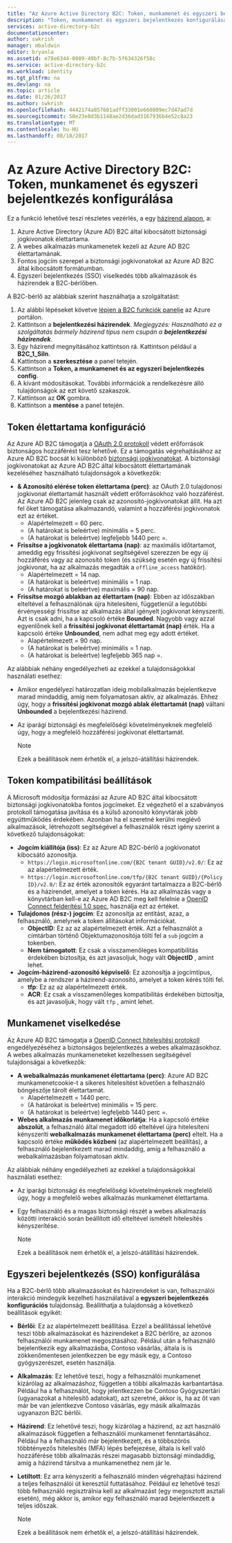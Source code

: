 ```yaml
---
title: "Az Azure Active Directory B2C: Token, munkamenet és egyszeri bejelentkezés konfigurálása |} Microsoft Docs"
description: "Token, munkamenet és egyszeri bejelentkezés konfigurálása az Azure Active Directory B2C"
services: active-directory-b2c
documentationcenter: 
author: swkrish
manager: mbaldwin
editor: bryanla
ms.assetid: e78e6344-0089-49bf-8c7b-5f634326f58c
ms.service: active-directory-b2c
ms.workload: identity
ms.tgt_pltfrm: na
ms.devlang: na
ms.topic: article
ms.date: 01/26/2017
ms.author: swkrish
ms.openlocfilehash: 4442174a857681adff33001e660809ec7d47ad7d
ms.sourcegitcommit: 50e23e8d3b1148ae2d36dad3167936b4e52c8a23
ms.translationtype: MT
ms.contentlocale: hu-HU
ms.lasthandoff: 08/18/2017
---
```

# <a name="azure-active-directory-b2c-token-session-and-single-sign-on-configuration"></a>Az Azure Active Directory B2C: Token, munkamenet és egyszeri bejelentkezés konfigurálása
Ez a funkció lehetővé teszi részletes vezérlés, a egy [házirend alapon](active-directory-b2c-reference-policies.md), a:

1. Azure Active Directory (Azure AD) B2C által kibocsátott biztonsági jogkivonatok élettartama.
2. A webes alkalmazás munkamenetek kezeli az Azure AD B2C élettartamának.
3. Fontos jogcím szerepel a biztonsági jogkivonatokat az Azure AD B2C által kibocsátott formátumban.
4. Egyszeri bejelentkezés (SSO) viselkedés több alkalmazások és házirendek a B2C-bérlőben.

A B2C-bérlő az alábbiak szerint használhatja a szolgáltatást:

1. Az alábbi lépéseket követve [lépjen a B2C funkciók panelje](active-directory-b2c-app-registration.md#navigate-to-b2c-settings) az Azure portálon.
2. Kattintson a **bejelentkezési házirendek**. *Megjegyzés: Használható ez a szolgáltatás bármely házirend típus nem csupán a **bejelentkezési házirendek***.
3. Egy házirend megnyitásához kattintson rá. Kattintson például a **B2C_1_SiIn**.
4. Kattintson a **szerkesztése** a panel tetején.
5. Kattintson a **Token, a munkamenet és az egyszeri bejelentkezés config**.
6. A kívánt módosításokat. További információk a rendelkezésre álló tulajdonságok az ezt követő szakaszok.
7. Kattintson az **OK** gombra.
8. Kattintson a **mentése** a panel tetején.

## <a name="token-lifetimes-configuration"></a>Token élettartama konfiguráció
Az Azure AD B2C támogatja a [OAuth 2.0 protokoll](active-directory-b2c-reference-protocols.md) védett erőforrások biztonságos hozzáférést tesz lehetővé. Ez a támogatás végrehajtásához az Azure AD B2C bocsát ki különböző [biztonsági jogkivonatokat](active-directory-b2c-reference-tokens.md). A biztonsági jogkivonatokat az Azure AD B2C által kibocsátott élettartamának kezeléséhez használható tulajdonságok a következők:

* **& Azonosító elérése token élettartama (perc)**: az OAuth 2.0 tulajdonosi jogkivonat élettartamát használt védett erőforrásokhoz való hozzáférést. Az Azure AD B2C jelenleg csak az azonosító-jogkivonatokat állít. Ha azt fel őket támogatása alkalmazandó, valamint a hozzáférési jogkivonatok ezt az értéket.
  * Alapértelmezett = 60 perc.
  * (A határokat is beleértve) minimális = 5 perc.
  * (A határokat is beleértve) legfeljebb 1440 perc =.
* **Frissítse a jogkivonatok élettartama (nap)**: az maximális időtartamot, ameddig egy frissítési jogkivonat segítségével szerezzen be egy új hozzáférés vagy az azonosító token (és szükség esetén egy új frissítési jogkivonat, ha az alkalmazás megadták a `offline_access` hatókör).
  * Alapértelmezett = 14 nap.
  * (A határokat is beleértve) minimális = 1 nap.
  * (A határokat is beleértve) maximális = 90 nap.
* **Frissítse mozgó ablakban az élettartam (nap)**: Ebben az időszakban elteltével a felhasználónak újra hitelesíteni, függetlenül a legutóbbi érvényességi frissítse az alkalmazás által igényelt jogkivonat kényszeríti. Azt is csak adni, ha a kapcsoló értéke **Bounded**. Nagyobb vagy azzal egyenlőnek kell a **frissítési jogkivonat élettartamát (nap)** érték. Ha a kapcsoló értéke **Unbounded**, nem adhat meg egy adott értéket.
  * Alapértelmezett = 90 nap.
  * (A határokat is beleértve) minimális = 1 nap.
  * (A határokat is beleértve) legfeljebb 365 nap =.

Az alábbiak néhány engedélyezheti az ezekkel a tulajdonságokkal használati esethez:

* Amikor engedélyezi határozatlan ideig mobilalkalmazás bejelentkezve marad mindaddig, amíg nem folyamatosan aktív, az alkalmazás. Ehhez úgy, hogy a **frissítési jogkivonat mozgó ablak élettartamát (nap)** váltani **Unbounded** a bejelentkezési házirend.
* Az iparági biztonsági és megfelelőségi követelményeknek megfelelő úgy, hogy a megfelelő hozzáférési jogkivonat élettartamát.

    > [!NOTE]
    > Ezek a beállítások nem érhetők el, a jelszó-átállítási házirendek.
    > 
    > 

## <a name="token-compatibility-settings"></a>Token kompatibilitási beállítások
A Microsoft módosítja formázási az Azure AD B2C által kibocsátott biztonsági jogkivonatokba fontos jogcímeket. Ez végezhető el a szabványos protokoll támogatása javítása és a külső azonosító könyvtárak jobb együttműködés érdekében. Azonban ha el szeretné kerülni meglévő alkalmazások, létrehozott segítségével a felhasználók részt igény szerint a következő tulajdonságokat:

* **Jogcím kiállítója (iss)**: Ez az Azure AD B2C-bérlő a jogkivonatot kibocsátó azonosítja.
  * `https://login.microsoftonline.com/{B2C tenant GUID}/v2.0/`: Ez az az alapértelmezett érték.
  * `https://login.microsoftonline.com/tfp/{B2C tenant GUID}/{Policy ID}/v2.0/`: Ez az érték azonosítók egyaránt tartalmazza a B2C-bérlő és a házirendet, amelyet a token kérés. Ha az alkalmazás vagy a könyvtárban kell-e az Azure AD B2C meg kell felelnie a [OpenID Connect felderítési 1.0 spec](http://openid.net/specs/openid-connect-discovery-1_0.html), használja ezt az értéket.
* **Tulajdonos (rész-) jogcím**: Ez azonosítja az entitást, azaz, a felhasználó, amelynek a token állításokat információkat.
  * **ObjectID**: Ez az az alapértelmezett érték. Azt a felhasználót a címtárban történő Objektumazonosítója tölti fel a `sub` jogcím a tokenben.
  * **Nem támogatott**: Ez csak a visszamenőleges kompatibilitás érdekében biztosítja, és azt javasoljuk, hogy vált **ObjectID** , amint lehet.
* **Jogcím-házirend-azonosító képviselő**: Ez azonosítja a jogcímtípus, amelybe a rendszer a házirend-azonosító, amelyet a token kérés tölti fel.
  * **tfp**: Ez az az alapértelmezett érték.
  * **ACR**: Ez csak a visszamenőleges kompatibilitás érdekében biztosítja, és azt javasoljuk, hogy vált `tfp` , amint lehet.

## <a name="session-behavior"></a>Munkamenet viselkedése
Az Azure AD B2C támogatja a [OpenID Connect hitelesítési protokoll](active-directory-b2c-reference-oidc.md) engedélyezéséhez a biztonságos bejelentkezés a webes alkalmazásokhoz. A webes alkalmazás munkameneteket kezelhessen segítségével tulajdonságai a következők:

* **A webalkalmazás munkamenet élettartama (perc)**: Azure AD B2C munkamenetcookie-t a sikeres hitelesítést követően a felhasználó böngészője tárolt élettartamát.
  * Alapértelmezett = 1440 perc.
  * (A határokat is beleértve) minimális = 15 perc.
  * (A határokat is beleértve) legfeljebb 1440 perc =.
* **Webes alkalmazás munkamenet időkorlátja**: Ha a kapcsoló értéke **abszolút**, a felhasználó által megadott idő elteltével újra hitelesíteni kényszeríti **webalkalmazás munkamenet élettartama (perc)** eltelt. Ha a kapcsoló értéke **működés közbeni** (az alapértelmezett beállítás), a felhasználó bejelentkezett marad mindaddig, amíg a felhasználó a webalkalmazásban folyamatosan aktív.

Az alábbiak néhány engedélyezheti az ezekkel a tulajdonságokkal használati esethez:

* Az iparági biztonsági és megfelelőségi követelményeknek megfelelő úgy, hogy a megfelelő webes alkalmazás munkamenet élettartama.
* Egy felhasználó és a magas biztonsági részét a webes alkalmazás közötti interakció során beállított idő elteltével ismételt hitelesítés kényszerítése. 

    > [!NOTE]
    > Ezek a beállítások nem érhetők el, a jelszó-átállítási házirendek.
    > 
    > 

## <a name="single-sign-on-sso-configuration"></a>Egyszeri bejelentkezés (SSO) konfigurálása
Ha a B2C-bérlő több alkalmazásokat és házirendeket is van, felhasználói interakció mindegyik kezelheti használatával a **egyszeri bejelentkezés konfigurációs** tulajdonság. Beállíthatja a tulajdonság a következő beállítások egyikét:

* **Bérlői**: Ez az alapértelmezett beállítása. Ezzel a beállítással lehetővé teszi több alkalmazásokat és házirendeket a B2C bérlőre, az azonos felhasználói munkamenet megosztásához. Például után a felhasználó bejelentkezik egy alkalmazásba, Contoso vásárlás, általa is is zökkenőmentesen jelentkezzen be egy másik egy, a Contoso gyógyszerészet, esetén használja.
* **Alkalmazás**: Ez lehetővé teszi, hogy a felhasználói munkamenet kizárólag az alkalmazáshoz, független a többi alkalmazás karbantartása. Például ha a felhasználót, hogy jelentkezzen be Contoso Gyógyszertári (ugyanazokat a hitelesítő adatokat), azt szeretné, akkor is, ha az őt van már be van jelentkezve Contoso vásárlás, egy másik alkalmazás ugyanazon B2C bérlői. 
* **Házirend**: Ez lehetővé teszi, hogy kizárólag a házirend, az azt használó alkalmazások független a felhasználói munkamenet fenntartásához. Például ha a felhasználó már bejelentkezett, és a többszörös többtényezős hitelesítés (MFA) lépés befejezése, általa is kell való hozzáférése több alkalmazás részei magasabb biztonsági mindaddig, amíg a házirend társítva a munkamenethez nem jár le.
* **Letiltott**: Ez arra kényszeríti a felhasználó minden végrehajtási házirend a teljes felhasználói út keresztül futtatásához. Például ez lehetővé teszi több felhasználó regisztrálnia kell az alkalmazást (egy megosztott asztali esetén), még akkor is, amikor egy felhasználó marad bejelentkezett a teljes időszak.

    > [!NOTE]
    > Ezek a beállítások nem érhetők el, a jelszó-átállítási házirendek.
    > 
    > 

